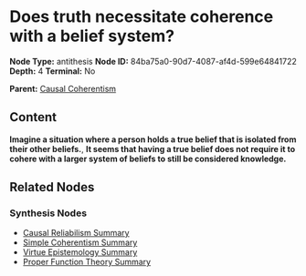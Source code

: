 # Does truth necessitate coherence with a belief system?

**Node Type:** antithesis
**Node ID:** 84ba75a0-90d7-4087-af4d-599e64841722
**Depth:** 4
**Terminal:** No

**Parent:** [Causal Coherentism](causal-coherentism-synthesis-41dc6f3f-0697-4470-a9b7-42fe1a60960b.md)

## Content

**Imagine a situation where a person holds a true belief that is isolated from their other beliefs.**, **It seems that having a true belief does not require it to cohere with a larger system of beliefs to still be considered knowledge.**

## Related Nodes

### Synthesis Nodes

- [Causal Reliabilism Summary](causal-reliabilism-summary-synthesis-8dce4bab-90bd-4048-a016-2076bb58a0eb.md)
- [Simple Coherentism Summary](simple-coherentism-summary-synthesis-c0ef522e-0871-408d-8797-919e12a3409c.md)
- [Virtue Epistemology Summary](virtue-epistemology-summary-synthesis-db35addd-8a44-4eef-a882-a66b1c4b1e54.md)
- [Proper Function Theory Summary](proper-function-theory-summary-synthesis-b349c6c7-35f2-494a-963b-08e0105f4184.md)
